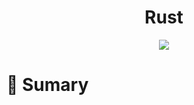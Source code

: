 <div align='center'>
    <h1><b>Rust</b></h1>
    <img src='https://img.shields.io/badge/python-3-green'></img>
</div>

# :pushpin: Sumary 

